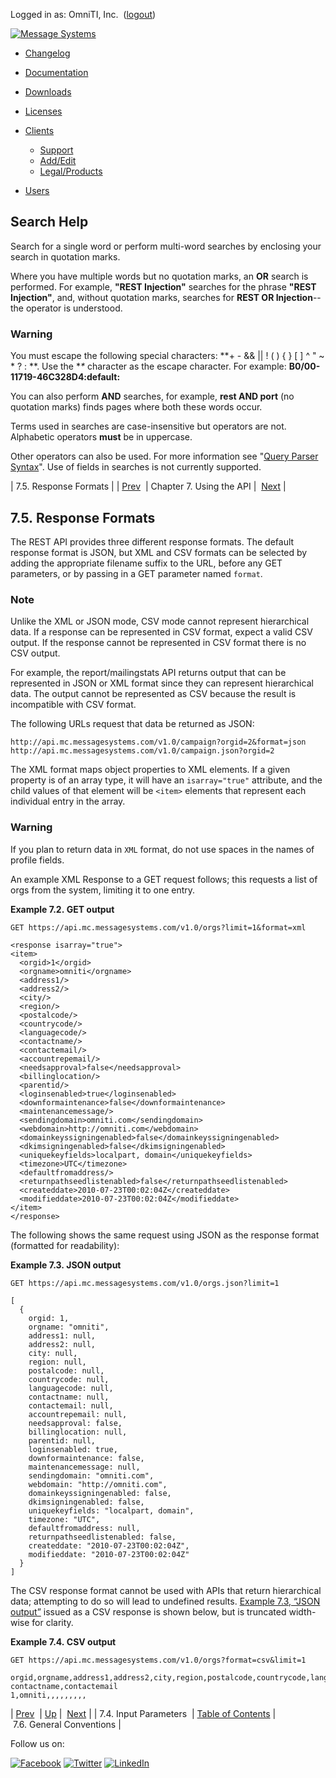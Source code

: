 Logged in as: OmniTI, Inc.  ([logout](https://support.messagesystems.com/logout.php))

[![Message Systems](https://support.messagesystems.com/images/ms-white205.png)](https://support.messagesystems.com/start.php) 

*   [Changelog](https://support.messagesystems.com/start.php?show=changelog)
*   [Documentation](https://support.messagesystems.com/docs/)
*   [Downloads](https://support.messagesystems.com/start.php)

*   [Licenses](https://support.messagesystems.com/license_summary.php)
*   <a href="">Clients</a>
    *   [Support](https://support.messagesystems.com/cs.php)
    *   [Add/Edit](https://support.messagesystems.com/edit_client.php)
    *   [Legal/Products](https://support.messagesystems.com/edit_products.php)
*   [Users](https://support.messagesystems.com/edit_customer.php)

## Search Help

Search for a single word or perform multi-word searches by enclosing your search in quotation marks.

Where you have multiple words but no quotation marks, an **OR** search is performed. For example, **"REST Injection"** searches for the phrase **"REST Injection"**, and, without quotation marks, searches for **REST OR Injection**--the operator is understood.

### Warning

You must escape the following special characters: **+ - && || ! ( ) { } [ ] ^ " ~ * ? : \**. Use the **\** character as the escape character. For example: **B0/00-11719-46C328D4\:default\:**

You can also perform **AND** searches, for example, **rest AND port** (no quotation marks) finds pages where both these words occur.

Terms used in searches are case-insensitive but operators are not. Alphabetic operators **must** be in uppercase.

Other operators can also be used. For more information see "[Query Parser Syntax](https://lucene.apache.org/core/old_versioned_docs/versions/3_0_0/queryparsersyntax.html)". Use of fields in searches is not currently supported.

| 7.5. Response Formats |
| [Prev](rest.input.parameters.php)  | Chapter 7. Using the API |  [Next](rest.conventions.php) |

## 7.5. Response Formats

The REST API provides three different response formats. The default response format is JSON, but XML and CSV formats can be selected by adding the appropriate filename suffix to the URL, before any GET parameters, or by passing in a GET parameter named `format`.

### Note

Unlike the XML or JSON mode, CSV mode cannot represent hierarchical data. If a response can be represented in CSV format, expect a valid CSV output. If the response cannot be represented in CSV format there is no CSV output.

For example, the report/mailingstats API returns output that can be represented in JSON or XML format since they can represent hierarchical data. The output cannot be represented as CSV because the result is incompatible with CSV format.

The following URLs request that data be returned as JSON:

```
http://api.mc.messagesystems.com/v1.0/campaign?orgid=2&format=json
http://api.mc.messagesystems.com/v1.0/campaign.json?orgid=2
```

The XML format maps object properties to XML elements. If a given property is of an array type, it will have an `isarray="true"` attribute, and the child values of that element will be `<item>` elements that represent each individual entry in the array.

### Warning

If you plan to return data in `XML` format, do not use spaces in the names of profile fields.

An example XML Response to a GET request follows; this requests a list of orgs from the system, limiting it to one entry.

<a name="rest.get.example"></a>

**Example 7.2. GET output**

`GET https://api.mc.messagesystems.com/v1.0/orgs?limit=1&format=xml`
```
<response isarray="true">
<item>
  <orgid>1</orgid>
  <orgname>omniti</orgname>
  <address1/>
  <address2/>
  <city/>
  <region/>
  <postalcode/>
  <countrycode/>
  <languagecode/>
  <contactname/>
  <contactemail/>
  <accountrepemail/>
  <needsapproval>false</needsapproval>
  <billinglocation/>
  <parentid/>
  <loginsenabled>true</loginsenabled>
  <downformaintenance>false</downformaintenance>
  <maintenancemessage/>
  <sendingdomain>omniti.com</sendingdomain>
  <webdomain>http://omniti.com</webdomain>
  <domainkeyssigningenabled>false</domainkeyssigningenabled>
  <dkimsigningenabled>false</dkimsigningenabled>
  <uniquekeyfields>localpart, domain</uniquekeyfields>
  <timezone>UTC</timezone>
  <defaultfromaddress/>
  <returnpathseedlistenabled>false</returnpathseedlistenabled>
  <createddate>2010-07-23T00:02:04Z</createddate>
  <modifieddate>2010-07-23T00:02:04Z</modifieddate>
</item>
</response>
```

The following shows the same request using JSON as the response format (formatted for readability):

<a name="rest.json.example"></a>

**Example 7.3. JSON output**

`GET https://api.mc.messagesystems.com/v1.0/orgs.json?limit=1`
```
[
  {
    orgid: 1,
    orgname: "omniti",
    address1: null,
    address2: null,
    city: null,
    region: null,
    postalcode: null,
    countrycode: null,
    languagecode: null,
    contactname: null,
    contactemail: null,
    accountrepemail: null,
    needsapproval: false,
    billinglocation: null,
    parentid: null,
    loginsenabled: true,
    downformaintenance: false,
    maintenancemessage: null,
    sendingdomain: "omniti.com",
    webdomain: "http://omniti.com",
    domainkeyssigningenabled: false,
    dkimsigningenabled: false,
    uniquekeyfields: "localpart, domain",
    timezone: "UTC",
    defaultfromaddress: null,
    returnpathseedlistenabled: false,
    createddate: "2010-07-23T00:02:04Z",
    modifieddate: "2010-07-23T00:02:04Z"
  }
]
```

The CSV response format cannot be used with APIs that return hierarchical data; attempting to do so will lead to undefined results. [Example 7.3, “JSON output”](rest.response.formats.php#rest.json.example "Example 7.3. JSON output") issued as a CSV response is shown below, but is truncated width-wise for clarity.

<a name="rest.csv.example"></a>

**Example 7.4. CSV output**

`GET https://api.mc.messagesystems.com/v1.0/orgs?format=csv&limit=1`
```
orgid,orgname,address1,address2,city,region,postalcode,countrycode,languagecode,»
contactname,contactemail
1,omniti,,,,,,,,,
```

| [Prev](rest.input.parameters.php)  | [Up](rest.using.php) |  [Next](rest.conventions.php) |
| 7.4. Input Parameters  | [Table of Contents](index.php) |  7.6. General Conventions |

Follow us on:

[![Facebook](https://support.messagesystems.com/images/icon-facebook.png)](http://www.facebook.com/messagesystems) [![Twitter](https://support.messagesystems.com/images/icon-twitter.png)](http://twitter.com/#!/MessageSystems) [![LinkedIn](https://support.messagesystems.com/images/icon-linkedin.png)](http://www.linkedin.com/company/message-systems)